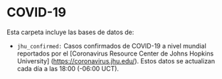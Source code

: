 # COVID-19

Esta carpeta incluye las bases de datos de:
- `jhu_confirmed:` Casos confirmados de COVID-19 a nivel mundial reportados por el [Coronavirus Resource Center de Johns Hopkins University] (https://coronavirus.jhu.edu/). Estos datos se actualizan cada día a las 18:00 (-06:00 UCT).
